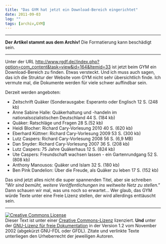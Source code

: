 ```yaml
---
title: "Das GYM hat jetzt ein Download-Bereich eingerichtet"
date: 2011-09-03
log: ""
tags: [archiv,GYM]
---
```

<hr><b>Der Artikel stammt aus dem Archiv!</b> Die Formatierung kann beschädigt sein.<hr>

Unter der URL http://www.rgdf.de//index.php?option=com_content&task=view&id=164&Itemid=33 ist jetzt beim GYM ein Download-Bereich zu finden. Etwas versteckt. Und ich muss auch sagen, das ich die Struktur der Website vom GYM nicht sehr übersichtlich finde. Ich vermute mal, die Dokumente werden für viele schwer auffindbar sein. 

Derzeit werden angeboten:

<ul>
<li>Zeitschrift Quäker (Sonderausgabe: Esperanto oder Englisch 12 S. (248 kb)</li>
<li>Anne Sabine Halle: Quäkerhaltung und -handeln im nationalsozialistischen Deutschland 44 S. (184 kb)</li>
<li>Quäker: Ratschläge und Fragen 28 S.(52 kb)</li>
<li>Heidi Blocher: Richard Cary-Vorlesung 2010 40 S. (620 kb)</li>
<li>Eberhard Küttner: Richard Cary-Vorlesung 2009 53 S. (300 kb)</li>
<li>Lutz Caspers: Richard Cary-Vorlesung 2008 56 S. (6,9 MB)</li>
<li>Dan Snyder: Richard Cary-Vorlesung 2007 36 S. (208 kb)</li>
<li>Lutz Caspers: 75 Jahre Quäkerhaus 12 S. (824 kb)</li>
<li>Ute Caspers: Freundschaft wachsen lassen - ein Gartenrundgang 52 S. (808 kb)</li>
<li>Anthony Manousos: Quäker und Islam 32 S. (180 kb)</li>
<li>Ben Pink Dandelion: Über die Freude, als Quäker zu leben 17 S. (152 kb)</li>
</ul>

Das sind jetzt alles nicht die super spannenden Titel, aber sie schreiben <i>"Wir sind bemüht, weitere Veröffentlichungen ins weltweite Netz zu stellen."</i> Dann schauen wir mal, was uns noch so erwartet... Wer glaub, das GYM würde Texte unter eine Freie Lizenz stellen, der wird allerdings enttäuscht sein.


<hr />
<a href="http://creativecommons.org/licenses/by-sa/3.0/de/" rel="license"><img src="http://i.creativecommons.org/l/by-sa/3.0/de/88x31.png" style="border-width: 0pt;" alt="Creative Commons License" /></a><br />
Dieser <span rel="dc:type" href="http://purl.org/dc/dcmitype/Text" xmlns:dc="http://purl.org/dc/elements/1.1/">Text</span> ist unter einer <a href="http://creativecommons.org/licenses/by-sa/3.0/de/" rel="license">Creative Commons-Lizenz</a> lizenziert. <b>Und</b> unter der <a href="http://de.wikipedia.org/wiki/GFDL">GNU-Lizenz f&uuml;r freie Dokumentation</a> in der Version 1.2 vom November 2002 (abgek&uuml;rzt GNU-FDL oder GFDL). Zitate und verlinkte Texte unterliegen den Urheberrecht der jeweiligen Autoren.

